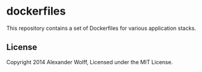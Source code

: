 # dockerfiles

This repository contains a set of Dockerfiles for various application stacks.

## License

Copyright 2014 Alexander Wolff, Licensed under the MIT License.
